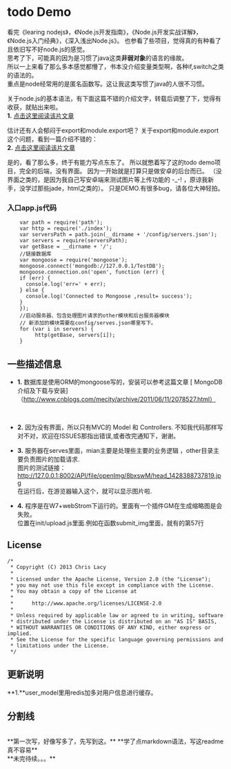﻿todo Demo  
=================================== 
看完《learing  nodejs》，《Node.js开发指南》，《Node.js开发实战详解》，《Node.js入门经典》，《深入浅出Node.js》。
也参看了些项目，觉得真的有种看了且依旧写不好node.js的感觉。<br>
思考了下，可能真的因为是习惯了java这类**非弱对象**的语言的缘故。<br>
所以一上来看了那么多本感觉都懵了，书本没介绍变量类型啊，各种if,switch之类的语法的。<br>
重点是node经常用的是匿名函数写。这让我这类写惯了java的人很不习惯。<br>

关于node.js的基本语法，有下面这篇不错的介绍文字，转载后调整了下，觉得有收获，就贴出来啦。<br /> 
**1.** [点击这里阅读该片文章](http://blog.csdn.net/sanjay_f/article/details/44888563)<br /> 

估计还有人会郁闷于export和module.export吧？
关于export和module.export这个问题，看到一篇介绍不错的：<br /> 
**2.** [点击这里阅读该片文章](http://blog.csdn.net/sanjay_f/article/details/44871613)<br />  
 
 
是的，看了那么多，终于有能力写点东东了。
所以就憋着写了这的todo demo项目，完全的后端，没有界面。 因为一开始就是打算只是做安卓的后台而已。
（没界面之类的，是因为我自己写安卓端来测试图片等上传功能的 -_-! ，原谅我新手，没学过那些jade，html之类的）。
只是DEMO.有很多bug，请各位大神轻拍。


### 入口app.js代码
  		var path = require('path');
  		var http = require('./index');
  		var serversPath = path.join(__dirname + '/config/servers.json');
  		var servers = require(serversPath);
  		var getBase = __dirname + '/';
  		//链接数据库
  		var mongoose = require('mongoose');
  		mongoose.connect('mongodb://127.0.0.1/TestDB');
  		mongoose.connection.on('open', function (err) {
  		if (err) {
  		  console.log('err=' + err);
  		} else {
  		  console.log('Connected to Mongoose ,result= success');
  		}
  		});
  		//启动服务器、包含处理图片请求的other模块和后台服务器模块
  		// 新添加的模块需要在config/serves.json哪里写下。
  		for (var i in servers) {
  		     http(getBase, servers[i]);
  		}

###
一些描述信息
----------------------------------- 
* **1.**	数据库是使用ORM的mongoose写的，安装可以参考这篇文章
[ MongoDB介绍及下载与安装]（http://www.cnblogs.com/mecity/archive/2011/06/11/2078527.html）
<br /> 

* **2.**	因为没有界面，所以只有MVC的 Model 和 Controllers.
   不知我代码那样写对不对，欢迎在ISSUES那指出错误,或者改完通知下，谢谢。

* **3.** 服务器在serves里面，mian主要是处理些主要的业务逻辑 ，other目录主要负责图片的加载请求.<br>
 图片的测试链接：
  http://127.0.0.1:8002/API/file/openImg/8bxswM/head_1428388737819.jpg<br>
 在运行后，在游览器输入这个，就可以显示图片啦.

* **4.** 程序是在W7+webStrom下运行的。里面有一个插件GM在生成缩略图是会失败。<br>
  位置在init/upload.js里面.例如在函数submit_img里面，就有的第57行


## License

```
/*
 * Copyright (C) 2013 Chris Lacy
 *
 * Licensed under the Apache License, Version 2.0 (the "License");
 * you may not use this file except in compliance with the License.
 * You may obtain a copy of the License at
 *
 *      http://www.apache.org/licenses/LICENSE-2.0
 *
 * Unless required by applicable law or agreed to in writing, software
 * distributed under the License is distributed on an "AS IS" BASIS,
 * WITHOUT WARRANTIES OR CONDITIONS OF ANY KIND, either express or implied.
 * See the License for the specific language governing permissions and
 * limitations under the License.
 */
```


###
更新说明
----------------------------------- 
**1.**user_model里用redis加多对用户信息进行缓存。


###
分割线
----------------------------------- 
 

<br>
**第一次写，好像写多了，先写到这。**
**学了点markdown语法，写这readme真不容易**
<br>
**未完待续。。。**
<br>
<br>




